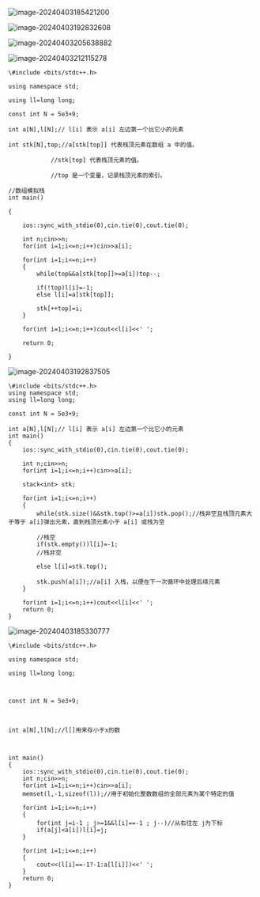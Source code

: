 ![image-20240403185421200](C:\Users\set\AppData\Roaming\Typora\typora-user-images\image-20240403185421200.png)

![image-20240403192832608](C:\Users\set\AppData\Roaming\Typora\typora-user-images\image-20240403192832608.png)



![image-20240403205638882](C:\Users\set\AppData\Roaming\Typora\typora-user-images\image-20240403205638882.png)

![image-20240403212115278](C:\Users\set\AppData\Roaming\Typora\typora-user-images\image-20240403212115278.png)

```
\#include <bits/stdc++.h>

using namespace std;

using ll=long long;

const int N = 5e3+9;

int a[N],l[N];// l[i] 表示 a[i] 左边第一个比它小的元素

int stk[N],top;//a[stk[top]] 代表栈顶元素在数组 a 中的值。

			//stk[top] 代表栈顶元素的值。

			//top 是一个变量，记录栈顶元素的索引。

//数组模拟栈
int main()

{

	ios::sync_with_stdio(0),cin.tie(0),cout.tie(0);

	int n;cin>>n;
	for(int i=1;i<=n;i++)cin>>a[i];

	for(int i=1;i<=n;i++)
	{
		while(top&&a[stk[top]]>=a[i])top--;
	
		if(!top)l[i]=-1;
		else l[i]=a[stk[top]];

		stk[++top]=i;
	}

	for(int i=1;i<=n;i++)cout<<l[i]<<' ';
	
	return 0;

}
```



![image-20240403192837505](C:\Users\set\AppData\Roaming\Typora\typora-user-images\image-20240403192837505.png)

```
\#include <bits/stdc++.h>
using namespace std;
using ll=long long;

const int N = 5e3+9;

int a[N],l[N];// l[i] 表示 a[i] 左边第一个比它小的元素
int main()
{
	ios::sync_with_stdio(0),cin.tie(0),cout.tie(0);	

	int n;cin>>n;
	for(int i=1;i<=n;i++)cin>>a[i];

	stack<int> stk;
	
	for(int i=1;i<=n;i++)
	{
		while(stk.size()&&stk.top()>=a[i])stk.pop();//栈非空且栈顶元素大于等于 a[i]弹出元素，直到栈顶元素小于 a[i] 或栈为空

		//栈空
		if(stk.empty())l[i]=-1;
        //栈非空

		else l[i]=stk.top();
		
		stk.push(a[i]);//a[i] 入栈，以便在下一次循环中处理后续元素
	}	

	for(int i=1;i<=n;i++)cout<<l[i]<<' ';
	return 0;
}
```

![image-20240403185330777](C:\Users\set\AppData\Roaming\Typora\typora-user-images\image-20240403185330777.png)

```
\#include <bits/stdc++.h>

using namespace std;

using ll=long long;



const int N = 5e3+9;



int a[N],l[N];//l[]用来存小于x的数



int main()
{
	ios::sync_with_stdio(0),cin.tie(0),cout.tie(0);
	int n;cin>>n;
	for(int i=1;i<=n;i++)cin>>a[i];
	memset(l,-1,sizeof(l));//用于初始化整数数组的全部元素为某个特定的值

	for(int i=1;i<=n;i++)
	{
		for(int j=i-1 ; j>=1&&l[i]==-1 ; j--)//从右往左 j为下标
		if(a[j]<a[i])l[i]=j;
	}	
	
	for(int i=1;i<=n;i++)
	{
		cout<<(l[i]==-1?-1:a[l[i]])<<' ';
	}	
	return 0;
}
```


